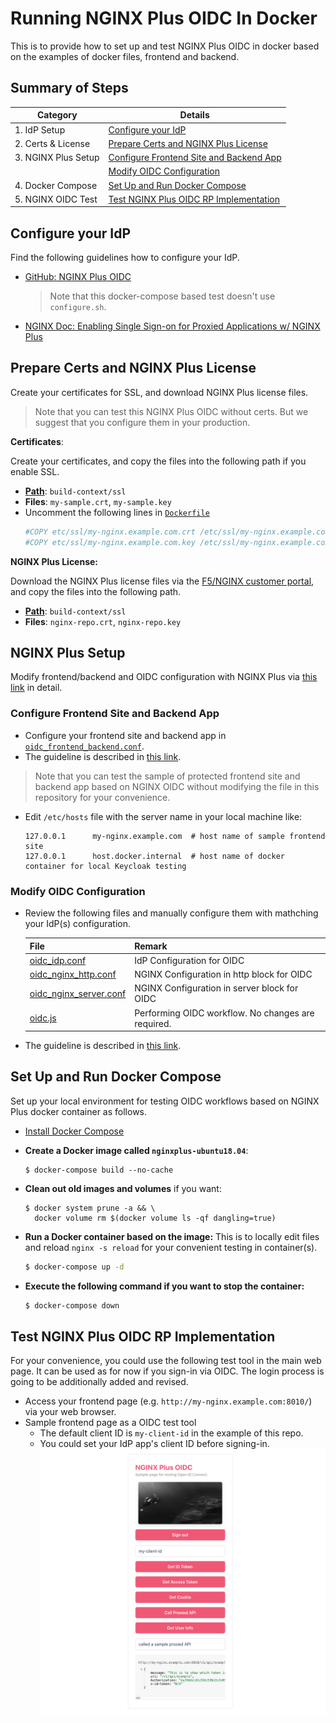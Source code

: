 # Running NGINX Plus OIDC In Docker
This is to provide how to set up and test NGINX Plus OIDC in docker based on the examples of docker files, frontend and backend.


## Summary of Steps
| Category            | Details                                                                             |
|---------------------|-------------------------------------------------------------------------------------|
| 1. IdP Setup        | [Configure your IdP](#configure-idp)                                                |
| 2. Certs & License  | [Prepare Certs and NGINX Plus License](#prepare-certs-and-nginx-plus-license)       |
| 3. NGINX Plus Setup | [Configure Frontend Site and Backend App](#configure-frontend-site-and-backend-app) |
|                     | [Modify OIDC Configuration](#modify-oidc-configuration)                             |
| 4. Docker Compose   | [Set Up and Run Docker Compose](#set-up-and-run-docker-compose)                     |
| 5. NGINX OIDC Test  | [Test NGINX Plus OIDC RP Implementation](#test-nginx-plus-oidc-rp-implementation)   |


## Configure your IdP
Find the following guidelines how to configure your IdP.
- [GitHub: NGINX Plus OIDC](https://github.com/nginxinc/nginx-openid-connect/#configuring-your-idp)
  > Note that this docker-compose based test doesn't use `configure.sh`.
- [NGINX Doc: Enabling Single Sign-on for Proxied Applications w/ NGINX Plus](https://docs.nginx.com/nginx/deployment-guides/single-sign-on/)


## Prepare Certs and NGINX Plus License
Create your certificates for SSL, and download NGINX Plus license files.
  > Note that you can test this NGINX Plus OIDC without certs. But we suggest that you configure them in your production.

**Certificates**:

Create your certificates, and copy the files into the following path if you enable SSL.
- [**Path**](./build-context/ssl): `build-context/ssl`
- **Files**: `my-sample.crt`, `my-sample.key`
- Uncomment the following lines in [`Dockerfile`](./docker-files/nginxplus-ubuntu18.04/Dockerfile) 
  ```bash
  #COPY etc/ssl/my-nginx.example.com.crt /etc/ssl/my-nginx.example.com.crt
  #COPY etc/ssl/my-nginx.example.com.key /etc/ssl/my-nginx.example.com.key
  ```

**NGINX Plus License:**

Download the NGINX Plus license files via the [F5/NGINX customer portal](https://cs.nginx.com/?_ga=2.268586425.912746048.1620625839-85838359.1596947109), and copy the files into the following path.
- [**Path**](./build-context/ssl): `build-context/ssl`
- **Files**: `nginx-repo.crt`, `nginx-repo.key`


## NGINX Plus Setup

Modify frontend/backend and OIDC configuration with NGINX Plus via [this link](https://github.com/shawnhankim/nginx-openid-connect#configuring-nginx-plus) in detail.


### Configure Frontend Site and Backend App

- Configure your frontend site and backend app in [`oidc_frontend_backend.conf`](../oidc_frontend_backend.conf). 
- The guideline is described in [this link](https://github.com/shawnhankim/nginx-openid-connect#configuring-nginx-plus).
> Note that you can test the sample of protected frontend site and backend app based on NGINX OIDC without modifying the file in this repository for your convenience.
- Edit `/etc/hosts` file with the server name in your local machine like:
  ```
  127.0.0.1      my-nginx.example.com  # host name of sample frontend site
  127.0.0.1      host.docker.internal  # host name of docker container for local Keycloak testing
  ```

### Modify OIDC Configuration

- Review the following files and manually configure them with mathching your IdP(s) configuration.

  | File                                                | Remark                                             |
  |-----------------------------------------------------|----------------------------------------------------|
  | [oidc_idp.conf](../oidc_idp.conf)                   | IdP Configuration for OIDC                         |
  | [oidc_nginx_http.conf](../oidc_nginx_http.conf)     | NGINX Configuration in http block for OIDC         |
  | [oidc_nginx_server.conf](../oidc_nginx_server.conf) | NGINX Configuration in server block for OIDC       |
  | [oidc.js](../oidc.js)                               | Performing OIDC workflow. No changes are required. |

- The guideline is described in [this link](https://github.com/shawnhankim/nginx-openid-connect#configuring-nginx-plus).


## Set Up and Run Docker Compose

Set up your local environment for testing OIDC workflows based on NGINX Plus docker container as follows.

- [Install Docker Compose](https://docs.docker.com/compose/install/)
- **Create a Docker image called `nginxplus-ubuntu18.04`**:
  ```
  $ docker-compose build --no-cache
   ```

- **Clean out old images and volumes** if you want:
  ```
  $ docker system prune -a && \
    docker volume rm $(docker volume ls -qf dangling=true)
  ```

- **Run a Docker container based on the image:**
  This is to locally edit files and reload `nginx -s reload` for your convenient testing in container(s).
  ```bash
  $ docker-compose up -d
  ```

- **Execute the following command if you want to stop the container:**
  ```bash
  $ docker-compose down
  ```

## Test NGINX Plus OIDC RP Implementation

For your convenience, you could use the following test tool in the main web page. It can be used as for now if you sign-in via OIDC. The login process is going to be additionally added and revised.

- Access your frontend page (e.g. `http://my-nginx.example.com:8010/`) via your web browser.
- Sample frontend page as a OIDC test tool
  - The default client ID is `my-client-id` in the example of this repo.
  - You could set your IdP app's client ID before signing-in.
  ![](./img/nginx-oidc-test-tool.png)
  